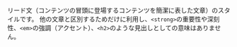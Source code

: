 リード文（コンテンツの冒頭に登場するコンテンツを簡潔に表した文章）のスタイルです。
他の文章と区別するためだけに利用し、`<strong>`の重要性や深刻性、`<em>`の強調（アクセント）、`<h2>`のような見出しとしての意味はありません。
